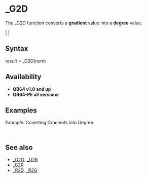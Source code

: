 # _G2D

The _G2D function converts a **gradient** value into a **degree** value.

  

|  |

## Syntax

*result* = _G2D(*num*)
  

## Availability

* **QB64 v1.0 and up**
* **QB64-PE all versions**

  

## Examples

*Example:* Coverting Gradients into Degree.

``` [INPUT](INPUT.md) "Give me an angle in Gradients ", G D = _G2D(G) [PRINT](PRINT.md) "That angle in Degrees is "; D  
```

``` Give me an angle in Gradients 60 That angle in Degrees is     54  
```

  

## See also

* [_D2G](_D2G.md), [_D2R](_D2R.md)
* [_G2R](_G2R.md)
* [_R2D](_R2D.md), [_R2G](_R2G.md)

  

